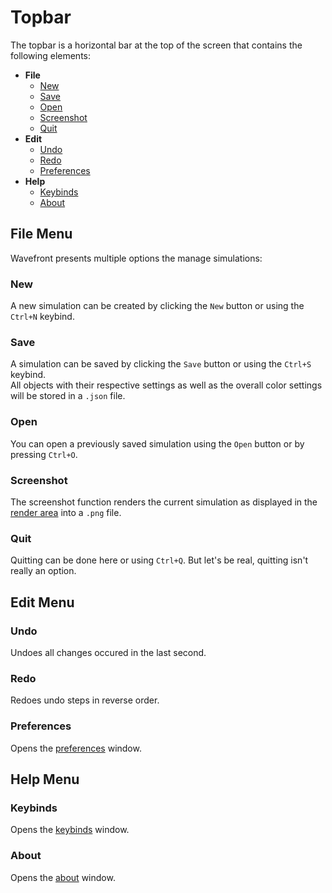 # Topbar

The topbar is a horizontal bar at the top of the screen that contains the following elements:

- **File**
  - [New](#new)
  - [Save](#save)
  - [Open](#open)
  - [Screenshot](#screenshot)
  - [Quit](#quit)
- **Edit**
  - [Undo](#undo)
  - [Redo](#redo)
  - [Preferences](#preferences)
- **Help**
  - [Keybinds](#keybinds)
  - [About](#about)

## File Menu

Wavefront presents multiple options the manage simulations:

### New

A new simulation can be created by clicking the `New` button or using the `Ctrl+N` keybind.

### Save

A simulation can be saved by clicking the `Save` button or using the `Ctrl+S` keybind. \
All objects with their respective settings as well as the overall color settings will be stored in a `.json` file.

### Open

You can open a previously saved simulation using the `Open` button or by pressing `Ctrl+O`.

### Screenshot

The screenshot function renders the current simulation as displayed in the [render area](./render_area.md) into a `.png` file.

### Quit

Quitting can be done here or using `Ctrl+Q`. But let's be real, quitting isn't really an option.

## Edit Menu

### Undo

Undoes all changes occured in the last second.

### Redo

Redoes undo steps in reverse order.

### Preferences

Opens the [preferences](preferences.md) window.

## Help Menu

### Keybinds

Opens the [keybinds](keybinds.md) window.

### About

Opens the [about](about.md) window.
